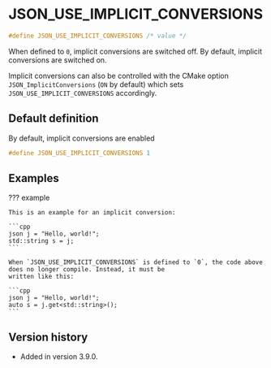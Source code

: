 # JSON_USE_IMPLICIT_CONVERSIONS

```cpp
#define JSON_USE_IMPLICIT_CONVERSIONS /* value */
```

When defined to `0`, implicit conversions are switched off. By default, implicit conversions are switched on.

Implicit conversions can also be controlled with the CMake option `JSON_ImplicitConversions` (`ON` by default) which
sets `JSON_USE_IMPLICIT_CONVERSIONS` accordingly.

## Default definition

By default, implicit conversions are enabled

```cpp
#define JSON_USE_IMPLICIT_CONVERSIONS 1
```

## Examples

??? example

    This is an example for an implicit conversion:

    ```cpp
    json j = "Hello, world!";
    std::string s = j;
    ```

    When `JSON_USE_IMPLICIT_CONVERSIONS` is defined to `0`, the code above does no longer compile. Instead, it must be
    written like this:

    ```cpp
    json j = "Hello, world!";
    auto s = j.get<std::string>();
    ```

## Version history

- Added in version 3.9.0.
